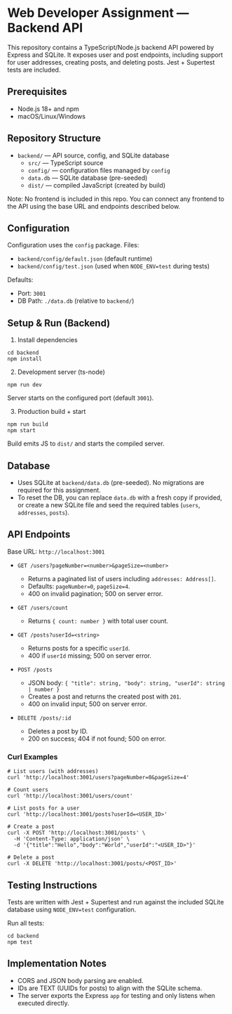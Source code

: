 # Web Developer Assignment — Backend API

This repository contains a TypeScript/Node.js backend API powered by Express and SQLite. It exposes user and post endpoints, including support for user addresses, creating posts, and deleting posts. Jest + Supertest tests are included.

## Prerequisites

- Node.js 18+ and npm
- macOS/Linux/Windows

## Repository Structure

- `backend/` — API source, config, and SQLite database
  - `src/` — TypeScript source
  - `config/` — configuration files managed by `config`
  - `data.db` — SQLite database (pre-seeded)
  - `dist/` — compiled JavaScript (created by build)

Note: No frontend is included in this repo. You can connect any frontend to the API using the base URL and endpoints described below.

## Configuration

Configuration uses the `config` package. Files:

- `backend/config/default.json` (default runtime)
- `backend/config/test.json` (used when `NODE_ENV=test` during tests)

Defaults:

- Port: `3001`
- DB Path: `./data.db` (relative to `backend/`)

## Setup & Run (Backend)

1. Install dependencies

```
cd backend
npm install
```

2. Development server (ts-node)

```
npm run dev
```

Server starts on the configured port (default `3001`).

3. Production build + start

```
npm run build
npm start
```

Build emits JS to `dist/` and starts the compiled server.

## Database

- Uses SQLite at `backend/data.db` (pre-seeded). No migrations are required for this assignment.
- To reset the DB, you can replace `data.db` with a fresh copy if provided, or create a new SQLite file and seed the required tables (`users`, `addresses`, `posts`).

## API Endpoints

Base URL: `http://localhost:3001`

- `GET /users?pageNumber=<number>&pageSize=<number>`

  - Returns a paginated list of users including `addresses: Address[]`.
  - Defaults: `pageNumber=0`, `pageSize=4`.
  - 400 on invalid pagination; 500 on server error.

- `GET /users/count`

  - Returns `{ count: number }` with total user count.

- `GET /posts?userId=<string>`

  - Returns posts for a specific `userId`.
  - 400 if `userId` missing; 500 on server error.

- `POST /posts`

  - JSON body: `{ "title": string, "body": string, "userId": string | number }`
  - Creates a post and returns the created post with `201`.
  - 400 on invalid input; 500 on server error.

- `DELETE /posts/:id`
  - Deletes a post by ID.
  - 200 on success; 404 if not found; 500 on error.

### Curl Examples

```
# List users (with addresses)
curl 'http://localhost:3001/users?pageNumber=0&pageSize=4'

# Count users
curl 'http://localhost:3001/users/count'

# List posts for a user
curl 'http://localhost:3001/posts?userId=<USER_ID>'

# Create a post
curl -X POST 'http://localhost:3001/posts' \
  -H 'Content-Type: application/json' \
  -d '{"title":"Hello","body":"World","userId":"<USER_ID>"}'

# Delete a post
curl -X DELETE 'http://localhost:3001/posts/<POST_ID>'
```

## Testing Instructions

Tests are written with Jest + Supertest and run against the included SQLite database using `NODE_ENV=test` configuration.

Run all tests:

```
cd backend
npm test
```

## Implementation Notes

- CORS and JSON body parsing are enabled.
- IDs are TEXT (UUIDs for posts) to align with the SQLite schema.
- The server exports the Express `app` for testing and only listens when executed directly.
